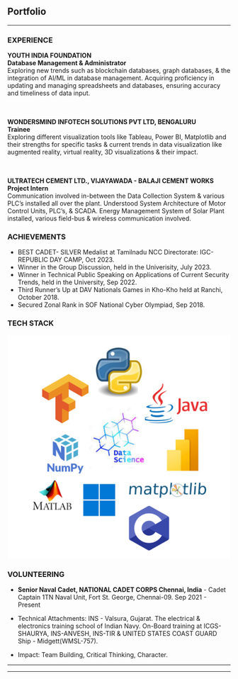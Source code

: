 ## Portfolio

---

### EXPERIENCE

**YOUTH INDIA FOUNDATION**
<br>
**Database Management & Administrator**
<br>
Exploring new trends such as blockchain databases, graph databases, & the integration of AI/ML in
database management. Acquiring proficiency in updating and managing spreadsheets and databases, ensuring accuracy and timeliness of data input.

<br><br>
**WONDERSMIND INFOTECH SOLUTIONS PVT LTD, BENGALURU**
<br>
**Trainee**
<br>
Exploring different visualization tools like Tableau, Power BI, Matplotlib and their strengths for specific tasks & current trends in data visualization like augmented reality, virtual reality, 3D visualizations & their impact.

<br><br>
**ULTRATECH CEMENT LTD., VIJAYAWADA - BALAJI CEMENT WORKS**
<br>
**Project Intern**
<br>
Communication involved in-between the Data Collection System & various PLC’s installed all over the plant. Understood System Architecture of Motor Control Units, PLC’s, & SCADA.
Energy Management System of Solar Plant installed, various field-bus & wireless communication involved.


### ACHIEVEMENTS

- BEST CADET- SILVER Medalist at Tamilnadu NCC Directorate: IGC-REPUBLIC DAY CAMP, Oct 2023.
- Winner in the Group Discussion, held in the Univerisity, July 2023.
- Winner in Technical Public Speaking on Applications of Current Security Trends, held in the University, Sep 2022.
- Third Runner’s Up at DAV Nationals Games in Kho-Kho held at Ranchi, October 2018.
- Secured Zonal Rank in SOF National Cyber Olympiad, Sep 2018.

### TECH STACK 
<img src="images/Tech Stack.png" alt="Languages & Frameworks">

### VOLUNTEERING

- **Senior Naval Cadet, NATIONAL CADET CORPS Chennai, India**
      - Cadet Captain 
      1TN Naval Unit, Fort St. George, Chennai-09. Sep 2021 - Present

- Technical Attachments: INS - Valsura, Gujarat. The electrical & electronics training school of Indian Navy. On-Board
training at ICGS-SHAURYA, INS-ANVESH, INS-TIR & UNITED STATES COAST GUARD Ship -
Midgett(WMSL-757).
- Impact: Team Building, Critical Thinking, Character.


 

---




---
